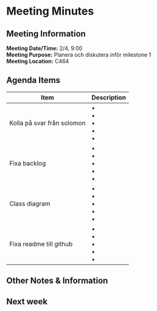 # Meeting Minutes
## Meeting Information
**Meeting Date/Time:** 2/4, 9:00  
**Meeting Purpose:** Planera och diskutera inför milestone 1   
**Meeting Location:** C464  

## Agenda Items

Item | Description
---- | ----
Kolla på svar från solomon | • <br>• <br>• <br>• <br>•
Fixa backlog  | • <br>• <br>• <br>• <br>•
Class diagram  | • <br>• <br>• <br>• <br>•
Fixa readme till github | • <br>• <br>• <br>• <br>•


## Other Notes & Information

## Next week
